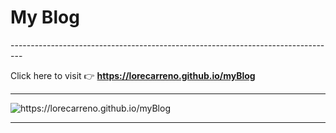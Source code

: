 
<h1>My Blog</h1>
---------------------------------------------------------------------------------

Click here to visit 👉 **https://lorecarreno.github.io/myBlog**



---------------------------------------------------------------------------------

<image src="https://github.com/lorecarreno/myBlog/blob/main/assets/img/responsive-blog.png?raw=true" alt="https://lorecarreno.github.io/myBlog">

---------------------------------------------------------------------------------